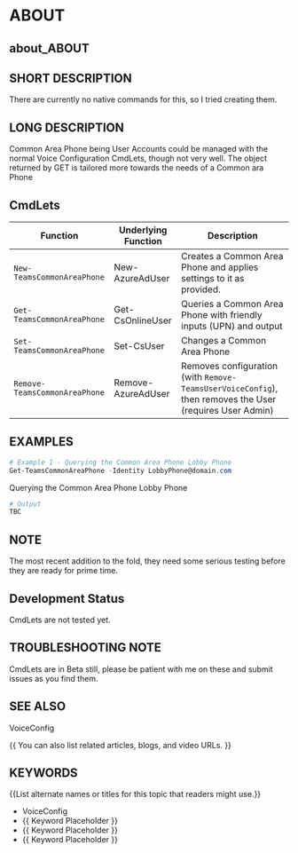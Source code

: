 ﻿# ABOUT

## about_ABOUT

## SHORT DESCRIPTION

There are currently no native commands for this, so I tried creating them.

## LONG DESCRIPTION

Common Area Phone being User Accounts could be managed with the normal Voice Configuration CmdLets, though not very well. The object returned by GET is tailored more towards the needs of a Common ara Phone

## CmdLets

| Function                      | Underlying Function | Description                                                                                             |
| ----------------------------- | ------------------- | ------------------------------------------------------------------------------------------------------- |
| `New-TeamsCommonAreaPhone`    | New-AzureAdUser     | Creates a Common Area Phone and applies settings to it as provided.                                     |
| `Get-TeamsCommonAreaPhone`    | Get-CsOnlineUser    | Queries a Common Area Phone with friendly inputs (UPN) and output                                       |
| `Set-TeamsCommonAreaPhone`    | Set-CsUser          | Changes a Common Area Phone                                                                             |
| `Remove-TeamsCommonAreaPhone` | Remove-AzureAdUser  | Removes configuration (with `Remove-TeamsUserVoiceConfig`), then removes the User (requires User Admin) |

## EXAMPLES

````powershell
# Example 1 - Querying the Common Area Phone Lobby Phone
Get-TeamsCommonAreaPhone -Identity LobbyPhone@domain.com
````

Querying the Common Area Phone Lobby Phone

````powershell
# Output
TBC
````

## NOTE

The most recent addition to the fold, they need some serious testing before they are ready for prime time.

## Development Status

CmdLets are not tested yet.

## TROUBLESHOOTING NOTE

CmdLets are in Beta still, please be patient with me on these and submit issues as you find them.

## SEE ALSO

VoiceConfig

{{ You can also list related articles, blogs, and video URLs. }}

## KEYWORDS

{{List alternate names or titles for this topic that readers might use.}}

- VoiceConfig
- {{ Keyword Placeholder }}
- {{ Keyword Placeholder }}
- {{ Keyword Placeholder }}
